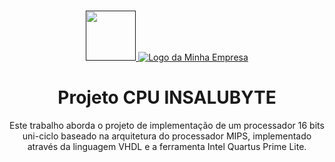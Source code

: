 <br />
<p align="center">
  <a href="">
    <img src="https://user-images.githubusercontent.com/49700354/114078715-a61b2f00-987f-11eb-8eef-6fd7cfc17d33.png" alt="" width="80" height="80">
    <img src="https://github.com/VictorH456/AOC_3VictorC-RyanKEGiovana_UFRR_2023/blob/main/Componentes/image-removebg-preview%20(1).png" alt="Logo da Minha Empresa">
  </a>
  <h1 align="center">Projeto CPU INSALUBYTE</h1>
  <p align="center">
    Este trabalho aborda o projeto de implementação de um processador 16 bits uni-ciclo baseado na arquitetura do processador MIPS, implementado através
    da linguagem VHDL e a ferramenta Intel Quartus Prime Lite.
  </p>
    </a>
  </p>
</p>
